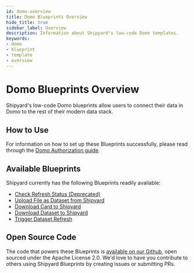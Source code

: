 ```yaml
---
id: domo-overview
title: Domo Blueprints Overview
hide_title: true
sidebar_label: Overview
description: Information about Shipyard's low-code Domo templates.
keywords:
- domo
- blueprint
- template
- overview
---
```


# Domo Blueprints Overview

Shipyard's low-code Domo blueprints allow users to connect their data in Domo to the rest of their modern data stack.


## How to Use
For information on how to set up these Blueprints successfully, please read through the [Domo Authorization guide](domo-authorization.md).


## Available Blueprints
Shipyard currently has the following Blueprints readily available:

- [Check Refresh Status (Deprecated)](domo-check-refresh-status.md)
- [Upload File as Dataset from Shipyard](domo-upload-csv-as-dataset.md)
- [Download Card to Shipyard](domo-download-card.md)
- [Download Dataset to Shipyard](domo-download-dataset.md)
- [Trigger Dataset Refresh](domo-refresh-dataset.md)

## Open Source Code
The code that powers these Blueprints is [available on our Github](https://github.com/shipyardapp/shipyard-blueprints/tree/main/shipyard_blueprints/domo), open sourced under the Apache License 2.0. We'd love to have you contribute to others using Shipyard Blueprints by creating issues or submitting PRs.